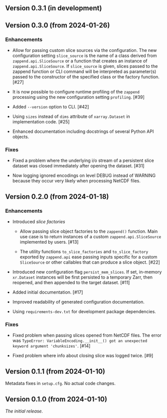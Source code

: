 ## Version 0.3.1 (in development)


## Version 0.3.0 (from 2024-01-26)

### Enhancements

* Allow for passing custom slice sources via the configuration.
  The new configuration setting `slice_source` is the name of a class 
  derived from `zappend.api.SliceSource` or a function that creates an instance 
  of `zappend.api.SliceSource`. If `slice_source` is given, slices passed to 
  the zappend function or CLI command will be interpreted as parameter(s) 
  passed to the constructor of the specified class or the factory function. 
  [#27]

* It is now possible to configure runtime profiling of the `zappend`
  processing using the new configuration setting `profiling`. [#39]

* Added `--version` option to CLI. [#42]

* Using `sizes` instead of `dims` attribute of `xarray.Dataset` in 
  implementation code. [#25] 

* Enhanced documentation including docstrings of several Python API objects.

### Fixes

* Fixed a problem where the underlying i/o stream of a persistent slice dataset 
  was closed immediately after opening the dataset. [#31]
  
* Now logging ignored encodings on level DEBUG instead of WARNING because they 
  occur very likely when processing NetCDF files.

## Version 0.2.0 (from 2024-01-18)

### Enhancements

* Introduced _slice factories_
    - Allow passing slice object factories to the `zappend()` function.
      Main use case is to return instances of a custom `zappend.api.SliceSource` 
      implemented by users. [#13]

    - The utility functions `to_slice_factories` and `to_slice_factory`
      exported by `zappend.api` ease passing inputs  specific for a custom
      `SliceSource` or other callables that can produce a slice object. [#22]

* Introduced new configuration flag `persist_mem_slices`. 
  If set, in-memory `xr.Dataset` instances will be first persisted to a 
  temporary Zarr, then reopened, and then appended to the target dataset. [#11]

* Added initial documentation. [#17]

* Improved readability of generated configuration documentation.

* Using `requirements-dev.txt` for development package dependencies.

### Fixes

* Fixed problem when passing slices opened from NetCDF files. The error was 
  `TypeError: VariableEncoding.__init__() got an unexpected keyword argument 'chunksizes'`. 
  [#14]

* Fixed problem where info about closing slice was logged twice. [#9]


## Version 0.1.1 (from 2024-01-10)

Metadata fixes in `setup.cfg`. No actual code changes.

## Version 0.1.0 (from 2024-01-10)

*The initial release.*

